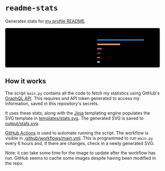 # `readme-stats`

Generates stats for [my profile README].

![stats]

## How it works

The script `main.py` contains all the code to fetch my statistics using GitHub's [GraphQL API].
This requires and API token generated to access my information, saved in this repository's secrets.

It uses these stats, along with the [Jinja] templating engine populates the SVG template in [templates/stats.svg](templates/stats.svg).
The generated SVG is saved to [output/stats.svg](output/stats.svg).

[GitHub Actions] is used to automate running the script.
The workflow is visible in [.github/workflows/main.yml](.github/workflows/main.yml).
This is programmed to run `main.py` every 6 hours and, if there are changes, check in a newly generated SVG.

Note: it can take some time for the image to update after the workflow has run.
GitHub seems to cache some images despite having been modified in the repo.

[my profile readme]: https://github.com/staticintlucas/staticintlucas
[stats]: output/stats.svg
[graphql api]: https://docs.github.com/en/graphql
[jinja]: https://palletsprojects.com/p/jinja/
[github actions]: https://github.com/features/actions
